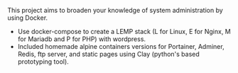 This project aims to broaden your knowledge of system administration by using Docker.
- Use docker-compose to create a LEMP stack (L for Linux, E for Nginx, M for Mariadb and P for PHP) with wordpress.
- Included homemade alpine containers versions for Portainer, Adminer, Redis, ftp server, and static pages using Clay (python's based prototyping tool).
